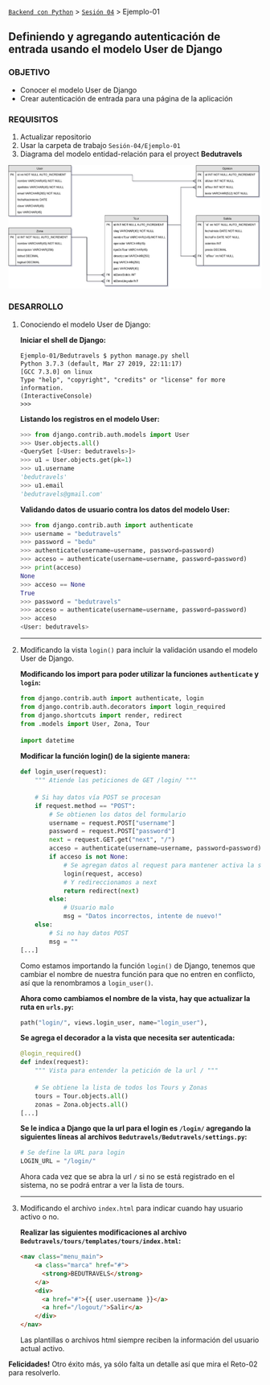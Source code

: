 [`Backend con Python`](../../Readme.md) > [`Sesión 04`](../Readme.md) > Ejemplo-01
## Definiendo y agregando autenticación de entrada usando el modelo User de Django

### OBJETIVO
- Conocer el modelo User de Django
- Crear autenticación de entrada para una página de la aplicación

### REQUISITOS
1. Actualizar repositorio
1. Usar la carpeta de trabajo `Sesión-04/Ejemplo-01`
1. Diagrama del modelo entidad-relación para el proyect __Bedutravels__


![Modelo entidad-relación para Bedutravels](assets/bedutravels-modelo-er.png)


### DESARROLLO
1. Conociendo el modelo User de Django:

   __Iniciar el shell de Django:__
   ```console
   Ejemplo-01/Bedutravels $ python manage.py shell
   Python 3.7.3 (default, Mar 27 2019, 22:11:17)
   [GCC 7.3.0] on linux
   Type "help", "copyright", "credits" or "license" for more information.
   (InteractiveConsole)
   >>>
   ```

   __Listando los registros en el modelo User:__

   ```python
   >>> from django.contrib.auth.models import User
   >>> User.objects.all()
   <QuerySet [<User: bedutravels>]>
   >>> u1 = User.objects.get(pk=1)
   >>> u1.username
   'bedutravels'
   >>> u1.email
   'bedutravels@gmail.com'
   ```

   __Validando datos de usuario contra los datos del modelo User:__

   ```python
   >>> from django.contrib.auth import authenticate
   >>> username = "bedutravels"
   >>> password = "bedu"
   >>> authenticate(username=username, password=password)
   >>> acceso = authenticate(username=username, password=password)
   >>> print(acceso)
   None
   >>> acceso == None
   True
   >>> password = "bedutravels"
   >>> acceso = authenticate(username=username, password=password)
   >>> acceso
   <User: bedutravels>
   ```
   ***

1. Modificando la vista `login()` para incluir la validación usando el modelo User de Django.

   __Modificando los import para poder utilizar la funciones `authenticate` y `login`:__
   ```python
   from django.contrib.auth import authenticate, login
   from django.contrib.auth.decorators import login_required
   from django.shortcuts import render, redirect
   from .models import User, Zona, Tour

   import datetime
   ```

   __Modificar la función login() de la sigiente manera:__
   ```python
   def login_user(request):
       """ Atiende las peticiones de GET /login/ """

       # Si hay datos vía POST se procesan
       if request.method == "POST":
           # Se obtienen los datos del formulario
           username = request.POST["username"]
           password = request.POST["password"]
           next = request.GET.get("next", "/")
           acceso = authenticate(username=username, password=password)
           if acceso is not None:
               # Se agregan datos al request para mantener activa la sesión
               login(request, acceso)
               # Y redireccionamos a next
               return redirect(next)
           else:
               # Usuario malo
               msg = "Datos incorrectos, intente de nuevo!"
       else:
           # Si no hay datos POST
           msg = ""
   [...]
   ```
   Como estamos importando la función `login()` de Django, tenemos que cambiar el nombre de nuestra función para que no entren en conflicto, así que la renombramos a `login_user()`.

   __Ahora como cambiamos el nombre de la vista, hay que actualizar la ruta en `urls.py`:__
   ```python
   path("login/", views.login_user, name="login_user"),
   ```

   __Se agrega el decorador a la vista que necesita ser autenticada:__
   ```python
   @login_required()
   def index(request):
       """ Vista para entender la petición de la url / """

       # Se obtiene la lista de todos los Tours y Zonas
       tours = Tour.objects.all()
       zonas = Zona.objects.all()
   [...]
   ```

   __Se le indica a Django que la url para el login es `/login/` agregando la siguientes líneas al archivos `Bedutravels/Bedutravels/settings.py`:__
   ```python
   # Se define la URL para login
   LOGIN_URL = "/login/"
   ```

   Ahora cada vez que se abra la url `/` si no se está registrado en el sistema, no se podrá entrar a ver la lista de tours.
   ***

1. Modificando el archivo `index.html` para indicar cuando hay usuario activo o no.

   __Realizar las siguientes modificaciones al archivo `Bedutravels/tours/templates/tours/index.html`:__
   ```html
   <nav class="menu_main">
       <a class="marca" href="#">
         <strong>BEDUTRAVELS</strong>
       </a>
       <div>
         <a href="#">{{ user.username }}</a>
         <a href="/logout/">Salir</a>
       </div>
   </nav>
   ```
   Las plantillas o archivos html siempre reciben la información del usuario actual activo.

__Felicidades!__ Otro éxito más, ya sólo falta un detalle así que mira el Reto-02 para resolverlo.
